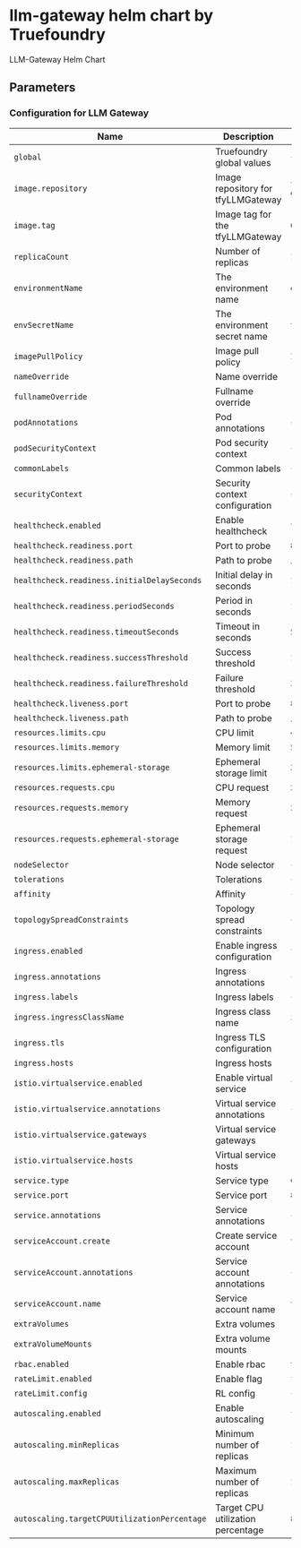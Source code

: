 # llm-gateway helm chart by Truefoundry
LLM-Gateway Helm Chart 

## Parameters

### Configuration for LLM Gateway

| Name                                         | Description                        | Value                                             |
| -------------------------------------------- | ---------------------------------- | ------------------------------------------------- |
| `global`                                     | Truefoundry global values          | `{}`                                              |
| `image.repository`                           | Image repository for tfyLLMGateway | `tfy.jfrog.io/tfy-private-images/tfy-llm-gateway` |
| `image.tag`                                  | Image tag for the tfyLLMGateway    | `05f395008bcd848a1179c5a7084a4f60c36b7c09`        |
| `replicaCount`                               | Number of replicas                 | `1`                                               |
| `environmentName`                            | The environment name               | `default`                                         |
| `envSecretName`                              | The environment secret name        | `tfy-llm-gateway-env-secret`                      |
| `imagePullPolicy`                            | Image pull policy                  | `IfNotPresent`                                    |
| `nameOverride`                               | Name override                      | `""`                                              |
| `fullnameOverride`                           | Fullname override                  | `""`                                              |
| `podAnnotations`                             | Pod annotations                    | `{}`                                              |
| `podSecurityContext`                         | Pod security context               | `{}`                                              |
| `commonLabels`                               | Common labels                      | `{}`                                              |
| `securityContext`                            | Security context configuration     | `{}`                                              |
| `healthcheck.enabled`                        | Enable healthcheck                 | `true`                                            |
| `healthcheck.readiness.port`                 | Port to probe                      | `8787`                                            |
| `healthcheck.readiness.path`                 | Path to probe                      | `/`                                               |
| `healthcheck.readiness.initialDelaySeconds`  | Initial delay in seconds           | `10`                                              |
| `healthcheck.readiness.periodSeconds`        | Period in seconds                  | `10`                                              |
| `healthcheck.readiness.timeoutSeconds`       | Timeout in seconds                 | `5`                                               |
| `healthcheck.readiness.successThreshold`     | Success threshold                  | `1`                                               |
| `healthcheck.readiness.failureThreshold`     | Failure threshold                  | `3`                                               |
| `healthcheck.liveness.port`                  | Port to probe                      | `8787`                                            |
| `healthcheck.liveness.path`                  | Path to probe                      | `/`                                               |
| `resources.limits.cpu`                       | CPU limit                          | `400m`                                            |
| `resources.limits.memory`                    | Memory limit                       | `512Mi`                                           |
| `resources.limits.ephemeral-storage`         | Ephemeral storage limit            | `256Mi`                                           |
| `resources.requests.cpu`                     | CPU request                        | `200m`                                            |
| `resources.requests.memory`                  | Memory request                     | `256Mi`                                           |
| `resources.requests.ephemeral-storage`       | Ephemeral storage request          | `128Mi`                                           |
| `nodeSelector`                               | Node selector                      | `{}`                                              |
| `tolerations`                                | Tolerations                        | `{}`                                              |
| `affinity`                                   | Affinity                           | `{}`                                              |
| `topologySpreadConstraints`                  | Topology spread constraints        | `{}`                                              |
| `ingress.enabled`                            | Enable ingress configuration       | `false`                                           |
| `ingress.annotations`                        | Ingress annotations                | `{}`                                              |
| `ingress.labels`                             | Ingress labels                     | `{}`                                              |
| `ingress.ingressClassName`                   | Ingress class name                 | `istio`                                           |
| `ingress.tls`                                | Ingress TLS configuration          | `[]`                                              |
| `ingress.hosts`                              | Ingress hosts                      | `[]`                                              |
| `istio.virtualservice.enabled`               | Enable virtual service             | `false`                                           |
| `istio.virtualservice.annotations`           | Virtual service annotations        | `{}`                                              |
| `istio.virtualservice.gateways`              | Virtual service gateways           | `[]`                                              |
| `istio.virtualservice.hosts`                 | Virtual service hosts              | `[]`                                              |
| `service.type`                               | Service type                       | `ClusterIP`                                       |
| `service.port`                               | Service port                       | `8787`                                            |
| `service.annotations`                        | Service annotations                | `{}`                                              |
| `serviceAccount.create`                      | Create service account             | `true`                                            |
| `serviceAccount.annotations`                 | Service account annotations        | `{}`                                              |
| `serviceAccount.name`                        | Service account name               | `tfy-llm-gateway`                                 |
| `extraVolumes`                               | Extra volumes                      | `[]`                                              |
| `extraVolumeMounts`                          | Extra volume mounts                | `[]`                                              |
| `rbac.enabled`                               | Enable rbac                        | `true`                                            |
| `rateLimit.enabled`                          | Enable flag                        | `false`                                           |
| `rateLimit.config`                           | RL config                          | `{}`                                              |
| `autoscaling.enabled`                        | Enable autoscaling                 | `false`                                           |
| `autoscaling.minReplicas`                    | Minimum number of replicas         | `1`                                               |
| `autoscaling.maxReplicas`                    | Maximum number of replicas         | `10`                                              |
| `autoscaling.targetCPUUtilizationPercentage` | Target CPU utilization percentage  | `80`                                              |
